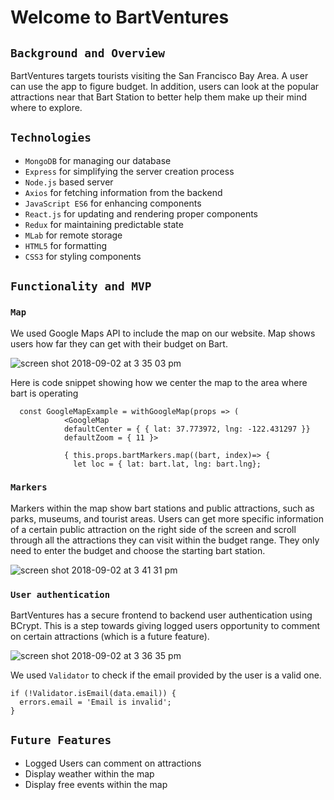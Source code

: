 # Welcome to BartVentures

## `Background and Overview`
   BartVentures targets tourists visiting the San Francisco Bay Area. A user can use the app to figure budget. In addition, users can look at the popular attractions near that Bart Station to better help them make up their mind where to explore.

## `Technologies`

   * `MongoDB` for managing our database
   * `Express` for simplifying the server creation process
   * `Node.js` based server
   * `Axios` for fetching information from the backend
   * `JavaScript ES6` for enhancing components
   * `React.js` for updating and rendering proper components
   * `Redux` for maintaining predictable state
   * `MLab` for remote storage
   * `HTML5` for formatting
   * `CSS3` for styling components

## `Functionality and MVP`

### `Map`

We used Google Maps API to include the map on our website. Map shows users how far they can get with their budget on Bart.

![screen shot 2018-09-02 at 3 35 03 pm](https://user-images.githubusercontent.com/25918181/44961464-68cfb300-aec6-11e8-96d2-28aab97db7f7.png)

Here is code snippet showing how we center the map to the area where bart is operating

```
  const GoogleMapExample = withGoogleMap(props => (
            <GoogleMap
            defaultCenter = { { lat: 37.773972, lng: -122.431297 }}
            defaultZoom = { 11 }>

            { this.props.bartMarkers.map((bart, index)=> {
              let loc = { lat: bart.lat, lng: bart.lng};
```

### `Markers`

Markers within the map show bart stations and public attractions, such as parks, museums, and tourist areas. Users can get more specific information of a certain public attraction on the right side of the screen and scroll through all the attractions they can visit within the budget range. They only need to enter the budget and choose the starting bart station.

![screen shot 2018-09-02 at 3 41 31 pm](https://user-images.githubusercontent.com/25918181/44961482-bfd58800-aec6-11e8-9231-07d119a4665f.png)


### `User authentication`

BartVentures has a secure frontend to backend user authentication using BCrypt. This is a step towards giving logged users opportunity to comment on certain attractions (which is a future feature).

![screen shot 2018-09-02 at 3 36 35 pm](https://user-images.githubusercontent.com/25918181/44961487-cebc3a80-aec6-11e8-8661-e87fab4820e9.png)

We used `Validator` to check if the email provided by the user is a valid one.

```
if (!Validator.isEmail(data.email)) {
  errors.email = 'Email is invalid';
}
```

## `Future Features`

* Logged Users can comment on attractions
* Display weather within the map
* Display free events within the map
